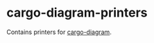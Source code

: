 # cargo-diagram-printers

Contains printers for [cargo-diagram](https://crates.io/crates/cargo-diagram).
